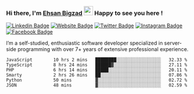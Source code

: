 ### Hi there, I'm <a href="https://teamartisans.com" target="_blank">Ehsan Bigzad</a> <img src="https://media.giphy.com/media/hvRJCLFzcasrR4ia7z/giphy.gif" width="25px"> Happy to see you here !

[![Linkedin Badge](https://img.shields.io/badge/-LinkedIn-0e76a8?style=flat-square&logo=Linkedin&logoColor=white)](https://linkedin.com/in/EhsanBigzad)
[![Website Badge](https://img.shields.io/badge/Website-3b5998?style=flat-square&logo=google-chrome&logoColor=white)](#)
[![Twitter Badge](https://img.shields.io/badge/-Twitter-00acee?style=flat-square&logo=Twitter&logoColor=white)](https://twitter.com/EhsanBigzad)
[![Instagram Badge](https://img.shields.io/badge/-Instagram-e4405f?style=flat-square&logo=Instagram&logoColor=white)](https://instagram.com/ehsanbigzad/)
[![Facebook Badge](https://img.shields.io/badge/-Facebook-0088cc?style=flat-square&logo=Facebook&logoColor=white)](https://facebook.com/EhsanBigzad7)

I’m a self-studied, enthusiastic software developer specialized in server-side programming with over 7+ years of extensive professional experience.

<!--START_SECTION:waka-->

```text
JavaScript        10 hrs 2 mins   ████████░░░░░░░░░░░░░░░░░   32.33 %
TypeScript        8 hrs 24 mins   ██████▓░░░░░░░░░░░░░░░░░░   27.11 %
PHP               6 hrs 14 mins   █████░░░░░░░░░░░░░░░░░░░░   20.11 %
Smarty            2 hrs 26 mins   ██░░░░░░░░░░░░░░░░░░░░░░░   07.86 %
Python            50 mins         ▓░░░░░░░░░░░░░░░░░░░░░░░░   02.72 %
JSON              48 mins         ▓░░░░░░░░░░░░░░░░░░░░░░░░   02.59 %
```

<!--END_SECTION:waka-->
